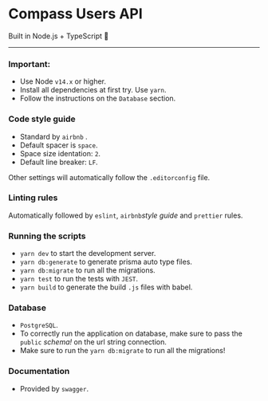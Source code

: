 # Compass Users API

Built in Node.js + TypeScript 💜

---

### Important:

- Use Node `v14.x` or higher.
- Install all dependencies at first try. Use `yarn`.
- Follow the instructions on the `Database` section.


### Code style guide

  - Standard by `airbnb` .
  - Default spacer is `space`.
  - Space size identation: `2`.
  - Default line breaker: `LF`.

  Other settings will automatically follow the `.editorconfig` file.

### Linting rules

  Automatically followed by `eslint`, `airbnb`_style guide_ and `prettier` rules.

### Running the scripts

  - `yarn dev` to start the development server.
  - `yarn db:generate` to generate prisma auto type files.
  - `yarn db:migrate` to run all the migrations.
  - `yarn test` to run the tests with `JEST`.
  - `yarn build` to generate the build `.js` files with babel.


### Database

  - `PostgreSQL`.
  - To correctly run the application on database, make sure to pass the `public` *schema!* on the url string connection.
  - Make sure to run the `yarn db:migrate` to run all the migrations!

### Documentation

  - Provided by `swagger`.